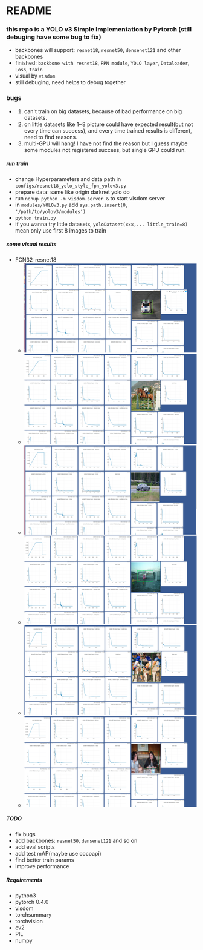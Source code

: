 # README
### this repo is a YOLO v3 Simple Implementation by Pytorch (still debuging have some bug to fix)
* backbones will support: `resnet18`, `resnet50`, `densenet121` and other backbones
* finished: `backbone with resnet18`, `FPN module`, `YOLO layer`, `Dataloader`, `Loss`, `train`
* visual by `visdom`
* still debuging, need helps to debug together

### bugs
* 1. can't train on big datasets, because of bad performance on big datasets.
* 2. on little datasets like 1~8 picture could have expected result(but not every time can success), and every time trained results is different, need to find reasons.
* 3. multi-GPU will hang! I have not find the reason but I guess maybe some modules not registered success, but single GPU could run.

##### run train
* change Hyperparameters and data path in `configs/resnet18_yolo_style_fpn_yolov3.py`
* prepare data: same like origin darknet yolo do
* run `nohup python -m visdom.server &` to start visdom server
* in `modules/YOLOv3.py` add `sys.path.insert(0, '/path/to/yolov3/modules')`
* `python train.py`
* if you wanna try little datasets, `yoloDataset(xxx,... little_train=8)` mean only use first 8 images to train

##### some visual results
* FCN32-resnet18
  * ![detect_results](readme/yolo0.png)
  * ![detect_results](readme/yolo1.png)
  * ![detect_results](readme/yolo2.png)
  * ![detect_results](readme/yolo3.png)
  * ![detect_results](readme/yolo4.png)
  * ![detect_results](readme/yolo5.png)


##### TODO
* fix bugs 
* add backbones: `resnet50`, `densenet121` and so on 
* add eval scripts
* add test mAP(maybe use cocoapi)
* find better train params
* improve performance

##### Requirements
* python3
* pytorch 0.4.0
* visdom
* torchsummary
* torchvision
* cv2
* PIL
* numpy